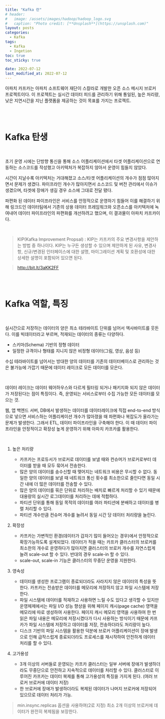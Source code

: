 ```yaml
---
title: "Kafka 란"
# header:
#   image: /assets/images/hadoop/hadoop_logo.svg
#   caption: "Photo credit: [**Unsplash**](https://unsplash.com)"
layout: posts
categories:
  - Kafka
tags:
  - Kafka
  - Ingetion
toc: true
toc_sticky: true

date: 2022-07-12
last_modified_at: 2022-07-12
---
```



아파치 카프카는 아파치 소프트웨어 재단이 스칼라로 개발한 오픈 소스 메시지 브로커 프로젝트이다. 이 프로젝트는 실시간 데이터 피드를 관리하기 위해 통일된, 높은 처리량, 낮은 지연시간을 지닌 플랫폼을 제공하는 것이 목표를 가지는 프로젝트.

<br><br>

# Kafka 탄생
<br>

초기 운영 시에는 단방향 통신을 통해 소스 어플리케이션에서 타겟 어플리케이션으로 연동하는 소스코드를 작성했고 아키텍처가 복잡하지 않아서 운영이 힘들지 않았다.

시간이 지날수록 아키텍처는 거대해졌고 소스/타겟 어플리케이션의 개수가 점점 많아지면서 문제가 생겼다. 파이프라인 개수가 많아지면서 소스코드 및 버전 관리에서 이슈가 생겼으며, 타겟에 장애가 생길 경우 소스에 그대로 전달 됐다. 

파편화 된 데이터 파이프라인은 서비스를 안정적으로 운영하기 힘들어 이를 해결하기 위해 링크드인 데이터팀에서 기존의 상용 데이터 프레임워크와 오픈소스를 아키텍처에 녹여내어 데이터 파이프라인의 파편화를 개선하려고 했으며, 이 결과물이 아파치 카프카이다.

<br>

> KIP(Kafka Improvement Propsal) : KIP는 카프카의 주요 변경사항을 제안하는 방법 중 하나이다. KIP는 누구든 생성할 수 있으며 제안하게 된 사유, 변경사항, 신규/변경된 인터페이스에 대한 설명, 마이그레이션 계획 및 호환성에 대한 상세한 설명이 포함되어 있으면 된다.

> http://bit.lt/3aKK2FF

<br><br>

# Kafka 역할, 특징
<br>

실시간으로 저장하는 데이터의 양은 최소 테라바이트 단위를 넘어서 엑사바이트를 웃돈다. 이를 빅데이터라고 부르며, 적재되는 데이터의 종류는 다양하다.

- 스키마(Schema) 기반의 정형 데이터
- 일정한 규격이나 형태를 지니지 않은 비정형 데이터(그림, 영상, 음성 등)

수십 테라바이트를 넘어서는 방대한 양의 데이터를 기존의 데이터베이스로 관리하는 것은 불가능에 가깝기 때문에 데이터 레이크로 모든 데이터를 모은다.

<br>

데이터 레이크는 데이터 웨어하우스와 다르게 필터링 되거나 패키지화 되지 않은 데이터가 저장된다는 점이 특징이다. 즉, 운영되는 서비스로부터 수집 가능한 모든 데이터를 모으는 것.

웹, 앱 백엔드 서버, DB에서 발생하는 데이터를 데이터레이크에 직접 end-to-end 방식으로 넣으면 서비스하는 어플리케이션 개수가 많아졌을 때 파편화나 복잡도가 올라가는 문제가 발생한다. 그래서 ETL, 데이터 파이프라인을 구축해야 한다. 이 때 데이터 파이프라인을 안정적이고 확장성 높게 운영하기 위해 아파치 카프카를 활용한다.

<br>

1. 높은 처리량
   - 카프카는 프로듀서가 브로커로 데이터를 보낼 때와 컨슈머가 브로커로부터 데이터를 받을 때 모두 묶어서 전송한다. 
   - 많은 양의 데이터를 송수신할 때 맺어지는 네트워크 비용은 무시할 수 없다. 동일한 양의 데이터를 보낼 때 네트워크 통신 횟수를 최소한으로 줄인다면 동일 시간 내에 더 많은 데이터를 전송할 수 있다.
   - 많은 양의 데이터를 묶은 단위로 처리하는 배치로 빠르게 처리할 수 있기 때문에 대용량의 실시간 로그데이터를 처리하는 데에 적합하다.
   - 파티션 단위를 통해 동일 목적의 데이터를 여러 파티션에 분배하고 데이터를 병렬 처리할 수 있다.
   - 파티션 개수만큼 컨슈머 개수를 늘려서 동일 시간 당 데이터 처리량을 늘린다.

2. 확장성
   - 카프카는 가변적인 환경(데이터가 갑자기 많이 들어오는 경우)에서 안정적으로 확장가능하도록 설계되었다. 데이터가 적을 때는 카프카 클러스터의 브로커를 최소한의 개수로 운영하다가 많아지면 클러스터의 브로커 개수를 자연스럽게 늘려 scale-out 할 수 있다. 반대의 경우 scale-in 할 수 있다.
   - scale-out, scale-in 기능은 클러스터의 무중단 운영을 지원한다.

3. 영속성
   - 데이터를 생성한 프로그램이 종료되더라도 사라지지 않은 데이터의 특성을 뜻한다. 카프카는 전송받은 데이터를 메모리에 저장하지 않고 파일 시스템에 저장한다.
   - 파일 시스템에 데이터를 적재하고 사용하면 느릴 수도 있다고 생각할 수 있지만 운영체제에서는 파일 I/O 성능 향상을 위해 페이지 캐시(page cache) 영역을 메모리에 따로 생성하여 사용한다. 페이지 캐시 메모리 영역을 사용하여 한 번 읽은 파일 내용은 메모리에 저장시켰다가 다시 사용하는 방식이기 때문에 카프카가 파일 시스템에 저장하고 데이터를 저장, 전송하더라도 처리량이 높다.
   - 디스크 기반의 파일 시스템을 활용한 덕분에 브로커 어플리케이션이 장애 발생으로 인해 급작스럽게 종료되더라도 프로세스를 재시작하여 안전하게 데이터 처리를 할 수 있다.

4. 고가용성
   - 3개 이상의 서버들로 운영되는 카프카 클러스터는 일부 서버에 장애가 발생하더라도 무중단으로 안전하고 지속적으로 데이터를 처리할 수 있다. 클러스터로 이루어진 카프카는 데이터 복제를 통해 고가용성의 특징을 가지게 된다. (여러 브로커 브로커에 데이터 저장)
   - 한 브로커에 장애가 발생하더라도 복제된 데이터가 나머지 브로커에 저장되어 있으므로 데이터 처리가 가능.

> min.insync.replicas 옵션을 사용하여(2로 지정) 최소 2개 이상의 브로커에 데이터가 완전히 복제됨을 보장한다. 

<br><br>

